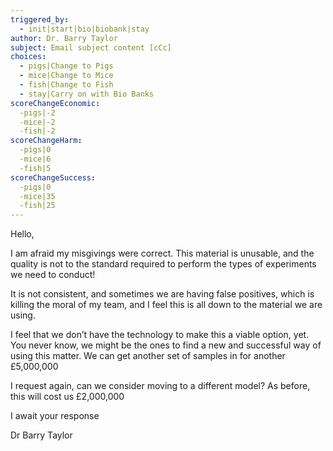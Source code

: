 ```yaml
---
triggered_by:
  - init|start|bio|biobank|stay
author: Dr. Barry Taylor
subject: Email subject content [cCc]
choices:
  - pigs|Change to Pigs
  - mice|Change to Mice
  - fish|Change to Fish
  - stay|Carry on with Bio Banks
scoreChangeEconomic:
  -pigs|-2
  -mice|-2
  -fish|-2
scoreChangeHarm:
  -pigs|0
  -mice|6
  -fish|5
scoreChangeSuccess:
  -pigs|0
  -mice|35
  -fish|25
---
```

Hello, 

I am afraid my misgivings were correct. This material is unusable, and the quality is not to the standard required to perform the types of experiments we need to conduct!

It is not consistent, and sometimes we are having false positives, which is killing the moral of my team, and I feel this is all down to the material we are using. 

I feel that we don’t have the technology to make this a viable option, yet. You never know, we might be the ones to find a new and successful way of using this matter. We can get another set of samples in for another £5,000,000

I request again, can we consider moving to a different model? As before, this will cost us £2,000,000

I await your response

Dr Barry Taylor
